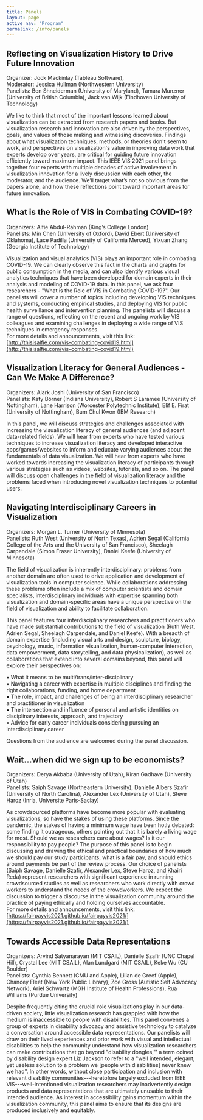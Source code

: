 ```yaml
---
title: Panels
layout: page
active_nav: "Program"
permalink: /info/panels
---
```


## <a name="panel-mackinlay">Reflecting on Visualization History to Drive Future Innovation</a>

<!-- Tuesday, October 27: 12:00pm-1:30pm MDT -->

Organizer: Jock Mackinlay (Tableau Software),
<br>Moderator: Jessica Hullman (Northwestern University)
<br>Panelists: Ben Shneiderman (University of Maryland), Tamara Munzner (University of British Columbia), Jack van Wijk (Eindhoven University of Technology)

We like to think that most of the important lessons learned about visualization can be extracted from research papers and books. But visualization research and innovation are also driven by the perspectives, goals, and values of those making and witnessing discoveries. Findings about what visualization techniques, methods, or theories don't seem to work, and perspectives on visualization's value in improving data work that experts develop over years, are critical for guiding future innovation efficiently toward maximum impact. This IEEE VIS 2021 panel brings together four experts with multiple decades of active involvement in visualization innovation for a lively discussion with each other, the moderator, and the audience. We’ll target what’s not so obvious from the papers alone, and how these reflections point toward important areas for future innovation.

## <a name="panel-abdulrahman">What is the Role of VIS in Combating COVID-19?</a>

<!-- Thursday, October 29: 12:00pm-1:30pm MDT -->

Organizers: Alfie Abdul-Rahman (King’s College London)
<br>Panelists: Min Chen (University of Oxford), David Ebert (University of Oklahoma), Lace Padilla (University of California Merced), Yixuan Zhang (Georgia Institute of Technology)

<!-- <br>[Video Preview](TBD) -->

Visualization and visual analytics (VIS) plays an important role in combating COVID-19. We can clearly observe this fact in the charts and graphs for public consumption in the media, and can also identify various visual analytics techniques that have been developed for domain experts in their analysis and modeling of COVID-19 data. In this panel, we ask four researchers - "What is the Role of VIS in Combating COVID-19?". Our panelists will cover a number of topics including developing VIS techniques and systems, conducting empirical studies, and deploying VIS for public health surveillance and intervention planning. The panelists will discuss a range of questions, reflecting on the recent and ongoing work by VIS colleagues and examining challenges in deploying a wide range of VIS techniques in emergency responses.  
For more details and announcements, visit this link: [http://thisisalfie.com/vis-combating-covid19.html](http://thisisalfie.com/vis-combating-covid19.html)

## <a name="panel-joshi">Visualization Literacy for General Audiences - Can We Make A Difference?</a>

<!-- Friday, October 30: 10:00am-11:30am MDT -->

Organizers: Alark Joshi (University of San Francisco)
<br>Panelists: Katy Börner (Indiana University), Robert S Laramee (University of Nottingham), Lane Harrison (Worcester Polytechnic Institute), Elif E. Firat (University of Nottingham), Bum Chul Kwon (IBM Research)

<!-- <br>[Video Preview](TBA) -->

In this panel, we will discuss strategies and challenges associated with increasing the visualization literacy of general audiences (and adjacent data-related fields). We will hear from experts who have tested various techniques to increase visualization literacy and developed interactive apps/games/websites to inform and educate varying audiences about the fundamentals of data visualization. We will hear from experts who have worked towards increasing the visualization literacy of participants through various strategies such as videos, websites, tutorials, and so on. The panel will discuss open challenges in the field of visualization literacy and the problems faced when introducing novel visualization techniques to potential users.

<!-- Our panelists are: Katy Börner, Lane Harrison, Elif E. Firat, Bum Chul Kwon, and Robert S. Laramee. -->

## <a name="panel-turner">Navigating Interdisciplinary Careers in Visualization</a>

<!-- Friday, October 30: 10:00am-11:30am MDT -->

Organizers: Morgan L. Turner (University of Minnesota)
<br>Panelists: Ruth West (University of North Texas), Adrien Segal (California College of the Arts and the University of San Francisco), Sheelagh Carpendale (Simon Fraser University), Daniel Keefe (University of Minnesota)

<!-- <br>[Video Preview](https://youtu.be/4Ci7KoLzFZ4) -->

The field of visualization is inherently interdisciplinary: problems from another domain are often used to drive application and development of visualization tools in computer science. While collaborations addressing these problems often include a mix of computer scientists and domain specialists, interdisciplinary individuals with expertise spanning both visualization and domain-specific areas have a unique perspective on the field of visualization and ability to facilitate collaboration.

This panel features four interdisciplinary researchers and practitioners who have made substantial contributions to the field of visualization (Ruth West, Adrien Segal, Sheelagh Carpendale, and Daniel Keefe). With a breadth of domain expertise (including visual arts and design, sculpture, biology, psychology, music, information visualization, human-computer interaction, data empowerment, data storytelling, and data physicalization), as well as collaborations that extend into several domains beyond, this panel will explore their perspectives on:

• What it means to be multi/trans/inter-disciplinary  
• Navigating a career with expertise in multiple disciplines and finding the right collaborations, funding, and home department  
• The role, impact, and challenges of being an interdisciplinary researcher and practitioner in visualization  
• The intersection and influence of personal and artistic identities on disciplinary interests, approach, and trajectory  
• Advice for early career individuals considering pursuing an interdisciplinary career

Questions from the audience are welcomed during the panel discussion.

## <a name="panel-gadhave">Wait...when did we sign up to be economists?</a>

<!-- Friday, October 30: 10:00am-11:30am MDT -->

Organizers: Derya Akbaba (University of Utah), Kiran Gadhave (University of Utah)
<br>Panelists: Saiph Savage (Northeastern University), Danielle Albers Szafir (University of North Carolina), Alexander Lex (University of Utah), Steve Haroz (Inria, Universite Paris-Saclay)

<!-- <br>[Video Preview](https://youtu.be/4Ci7KoLzFZ4) -->

As crowdsourced platforms have become more popular with evaluating visualizations, so have the stakes of using these platforms. Since the pandemic, the stakes of having a minimum wage have been hotly debated: some finding it outrageous, others pointing out that it is barely a living wage for most. Should we as researchers care about wages? Is it our responsibility to pay people?
The purpose of this panel is to begin discussing and drawing the ethical and practical boundaries of how much we should pay our study participants, what is a fair pay, and should ethics around payments be part of the review process.
Our choice of panelists (Saiph Savage, Danielle Szafir, Alexander Lex, Steve Haroz, and Khairi Reda) represent researchers with significant experience in running crowdsourced studies as well as researchers who work directly with crowd workers to understand the needs of the crowdworkers. We expect the discussion to trigger a discourse in the visualization community around the practice of paying ethically and holding ourselves accountable.  
For more details and announcements, visit this link: [https://fairpayvis2021.github.io/fairpayvis2021/](https://fairpayvis2021.github.io/fairpayvis2021/)

## <a name="panel-satyanarayan ">Towards Accessible Data Representations</a>

<!-- Friday, October 30: 10:00am-11:30am MDT -->

Organizers: Arvind Satyanarayan (MIT CSAIL), Danielle Szafir (UNC Chapel Hill), Crystal Lee (MIT CSAIL), Alan Lundgard (MIT CSAIL), Keke Wu (CU Boulder)
<br>Panelists: Cynthia Bennett (CMU and Apple), Lilian de Greef (Apple), Chancey Fleet (New York Public Library), Zoe Gross (Autistic Self Advocacy Network), Ariel Schwartz (MGH Institute of Health Professions), Rua Williams (Purdue University)

<!-- <br>[Video Preview](https://youtu.be/4Ci7KoLzFZ4) -->

Despite frequently citing the crucial role visualizations play in our data-driven society, little visualization research has grappled with how the medium is inaccessible to people with disabilities. This panel convenes a group of experts in disability advocacy and assistive technology to catalyze a conversation around accessible data representations.
Our panelists will draw on their lived experiences and prior work with visual and intellectual disabilities to help the community understand how visualization researchers can make contributions that go beyond "disability dongles,"' a term coined by disability design expert Liz Jackson to refer to a "well intended, elegant, yet useless solution to a problem we [people with disabilities] never knew we had". In other words, without close participation and inclusion with relevant disability communities---heretofore largely excluded from IEEE VIS---well-intentioned visualization researchers may inadvertently design products and data representations that are ultimately unusable to their intended audience. As interest in accessibility gains momentum within the visualization community, this panel aims to ensure that its designs are produced inclusively and equitably.
